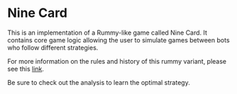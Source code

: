 # Nine Card  

This is an implementation of a Rummy-like game called Nine Card. It contains core game logic allowing the user to simulate games between bots who follow different strategies.  

For more information on the rules and history of this rummy variant, please see this [link](https://en.wikipedia.org/wiki/Rumino).

Be sure to check out the analysis to learn the optimal strategy. 